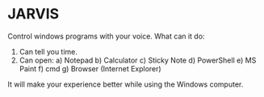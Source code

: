 # JARVIS
Control windows programs with your voice.
What can it do:
1. Can tell you time.
2. Can open:
    a) Notepad
    b) Calculator
    c) Sticky Note
    d) PowerShell
    e) MS Paint
    f) cmd
    g) Browser (Internet Explorer)
    
It will make your experience better while using the Windows computer.
